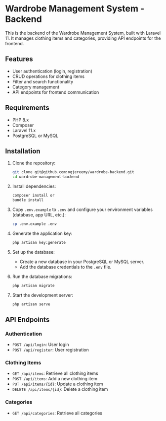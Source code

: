 # Wardrobe Management System - Backend

This is the backend of the Wardrobe Management System, built with Laravel 11. It manages clothing items and categories, providing API endpoints for the frontend.

## Features

- User authentication (login, registration)
- CRUD operations for clothing items
- Filter and search functionality
- Category management
- API endpoints for frontend communication

## Requirements

- PHP 8.x
- Composer
- Laravel 11.x
- PostgreSQL or MySQL

## Installation

1. Clone the repository:

    ```bash
    git clone git@github.com:ogjereemy/wardrobe-backend.git
    cd wardrobe-management-backend
    ```

2. Install dependencies:

    ```bash
    composer install or 
    bundle install
    ```

3. Copy `.env.example` to `.env` and configure your environment variables (database, app URL, etc.):

    ```bash
    cp .env.example .env
    ```

4. Generate the application key:

    ```bash
    php artisan key:generate
    ```

5. Set up the database:

    - Create a new database in your PostgreSQL or MySQL server.
    - Add the database credentials to the `.env` file.

6. Run the database migrations:

    ```bash
    php artisan migrate
    ```

7. Start the development server:

    ```bash
    php artisan serve
    ```

## API Endpoints

### Authentication
- `POST /api/login`: User login
- `POST /api/register`: User registration

### Clothing Items
- `GET /api/items`: Retrieve all clothing items
- `POST /api/items`: Add a new clothing item
- `PUT /api/items/{id}`: Update a clothing item
- `DELETE /api/items/{id}`: Delete a clothing item

### Categories
- `GET /api/categories`: Retrieve all categories

